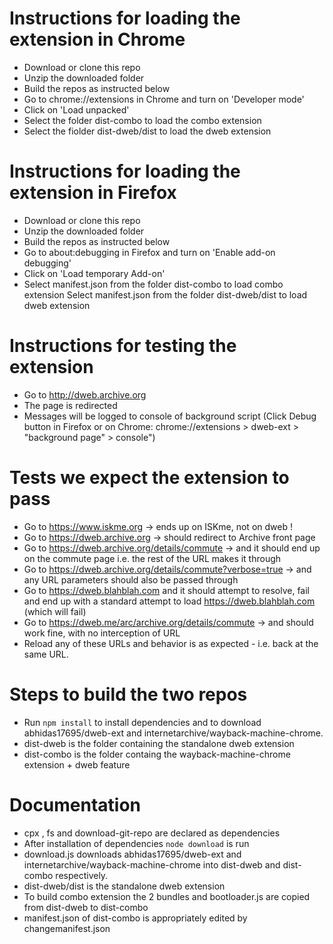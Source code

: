 # Instructions for loading the extension in Chrome
* Download or clone this repo
* Unzip the downloaded folder
* Build the repos as instructed below 
* Go to chrome://extensions in Chrome and turn on 'Developer mode'
* Click on 'Load unpacked'
* Select the folder dist-combo to load the combo extension
* Select the fiolder dist-dweb/dist to load the dweb extension
# Instructions for loading the extension in Firefox
* Download or clone this repo
* Unzip the downloaded folder
* Build the repos as instructed below
* Go to about:debugging in Firefox and turn on 'Enable add-on debugging' 
* Click on 'Load temporary Add-on'
* Select manifest.json from the folder dist-combo to load combo extension
Select manifest.json from the folder dist-dweb/dist to load dweb extension

# Instructions for testing the extension
* Go to http://dweb.archive.org
* The page is redirected
* Messages will be logged to console of background script (Click Debug button in Firefox or on Chrome: chrome://extensions > dweb-ext > "background page" > console")

# Tests we expect the extension to pass
* Go to https://www.iskme.org -> ends up on ISKme, not on dweb ! 
* Go to https://dweb.archive.org -> should redirect to Archive front page
* Go to https://dweb.archive.org/details/commute -> and it should end up on the commute page i.e. the rest of the URL makes it through
* Go to https://dweb.archive.org/details/commute?verbose=true -> and any URL parameters should also be passed through
* Go to https://dweb.blahblah.com and it should attempt to resolve, fail and end up with a standard attempt to load https://dweb.blahblah.com (which will fail)
* Go to https://dweb.me/arc/archive.org/details/commute -> and should work fine, with no interception of URL
* Reload any of these URLs and behavior is as expected - i.e. back at the same URL.

# Steps to build the two repos

* Run `npm install` to install dependencies and to download abhidas17695/dweb-ext and internetarchive/wayback-machine-chrome.
* dist-dweb is the folder containing the standalone dweb extension
* dist-combo is the folder containg the wayback-machine-chrome extension + dweb feature

# Documentation
* cpx , fs and download-git-repo are declared as dependencies
* After installation of dependencies `node download` is run
* download.js downloads abhidas17695/dweb-ext and internetarchive/wayback-machine-chrome into dist-dweb and dist-combo respectively. 
* dist-dweb/dist is the standalone dweb extension
* To build combo extension the 2 bundles and bootloader.js are copied from dist-dweb to dist-combo 
* manifest.json of dist-combo is appropriately edited by changemanifest.json

